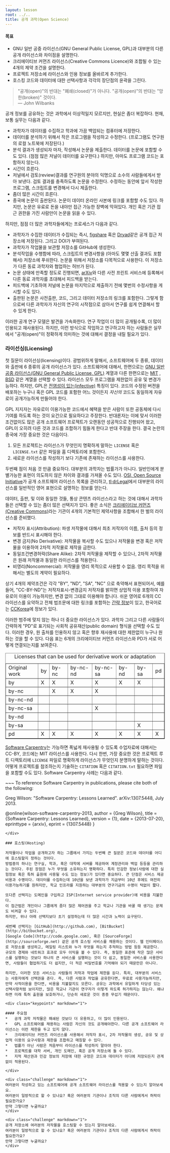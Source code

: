 ```yaml
---
layout: lesson
root: ../..
title: 공개 과학(Open Science)
---
```

<div class="objectives" markdown="1">

#### 목표
*   GNU 일반 공중 라이선스(GNU General Public License, GPL)과 대부분의 다른 공개 라이선스와 차이점을 설명한다.
*   크리에이티브 커먼즈 라이선스(Creative Commons Licence)와 조합될 수 있는 4개의 제약 조건을 설명한다.
*   프로젝트 저장소에 라이선스와 인용 정보를 올바르게 추가한다.
*   호스킹 코드와 데이터에 대한 선택사항과 각각의 장단점의 윤곽을 그린다.

</div>

<blockquote>
"공개(open)"의 반대는 "폐쇄(closed)"가 아니다.
"공개(open)"의 반대는 "망한(broken)" 것이다.
<br/>
&mdash; John Wilbanks
</blockquote>

공개 정보를 공유하는 것은 과학에서 이상적일지 모르지만, 현실은 좀더 복잡하다.
현재, 보통 실무는 다음과 같다.

*   과학자가 데이터를 수집하고 학과에 가끔 백업되는 컴퓨터에 저장한다.
*   데이터를 분석하기 위해서 작은 프로그램을 작성하고 수정한다. (프로그램도 연구원의 로컬 노트북에 저장된다.)
*   분석 결과가 생성되자 마자, 작성해서 논문을 제출한다. 데이터를 논문에 포함할 수도 있다. (점점 많은 저널이 데이터를 요구한다.) 하지만, 아마도 프로그램 코드는 포함하지 않는다.
*   시간이 흐른다.
*   저널에서 검토(review)결과를 연구원의 분야의 익명으로 소수의 사람들에게서 받아 보낸다.
    검토 결과를 충족하도록 논문을 수정한다. 수정하는 동안에 앞서 작성한 프로그램, 스크립트를 변경해서 다시 제출한다.    
*   좀더 많은 시간이 흐른다.
*   종국에 논문이 출판된다. 논문이 데이터 온라인 사본에 링크를 포함할 수도 있다. 하지만, 논문은 유료로 돈을 내야만 접근 가능한 장벽에 막혀있다. 개인 혹은 기관 접근 권한을 가진 사람만이 논문을 읽을 수 있다.

하지만, 점점 더 많은 과학자들에게는 프로세스가 다음과 같다.

*   과학자가 수집한 데이터가 수집되는 즉시, [figshare](http://figshare.com/) 혹은 [Dryad](http://datadryad.org/)같은 공개 접근 저장소에 저장된다. 그리고 DOI가 부여된다.
*   과학자가 작업물을 보관할 저장소를 GitHub에 생성한다.
*   분석작업을 수행함에 따라, 스크립트의 변경사항을 (아마도 몇몇 산출 결과도 포함해서) 저장소에 푸쉬한다. 논문을 위해서 저장소를 다목적으로 사용한다. 이 저장소가 다른 동료 과학자와 협업하는 허브가 된다.
*   논문 상태에 만족할 정도로 진행되면, [arXiv](http://arxiv.org/)와 다른 사전 프린트 서비스에 등록해서 다른 동료 과학자를 초대해서 피드백을 받는다.
*   피드백에 기초하여 저널에 논문을 마지막으로 제출하기 전에 몇번의 수정사항을 게시할 수도 있다.
*   출판된 논문은 사전출판, 코드, 그리고 데이터 저장소의 링크를 포함한다. 그렇게 함으로써 다른 과학자가 자신의 연구의 시작점으로 삼아서 연구를 쉽게 연결해서 할 수 있게 한다.

이러한 공개 연구 모델은 발견을 가속화한다. 연구 작업이 더 많이 공개될수록, 더 많이 인용되고 재사용된다. 하지만, 이런 방식으로 작업하고 연구하고자 하는 사람들은 실무에서 "공개(open)"이 정확하게 의미하는 것에 대해서 결정을 내릴 필요가 있다.

### 라이선싱(Licensing)

첫 질문이 라이선싱(licensing)이다. 광범위하게 말해서, 소프트웨어에 두 종류, 데이터와 출판에 6 종류의 공개 라이선스가 있다.
소프트웨어에 대해서, 한편으로는 [GNU 일반 공중 라이선스(GNU General Public License, GPL)](http://opensource.org/licenses/GPL-3.0) 계열과 다른 한편으로는 [MIT](http://opensource.org/licenses/MIT)
, [BSD](http://opensource.org/licenses/BSD-2-Clause) 같은 계열을 선택할 수 있다. 라이선스 모두 프로그램을 제한없이 공유 및 변경가능하다. 하지만, GPL은 [전염성이 있는(infective)](../../gloss.html#infective-license) 특징이 있다.
코드의 수정된 버젼을 배포하는 누구나 혹은 GPL 코드를 포함한 어느 것이든지 *자신의* 코드도 동일하게 자유로이 공개가능하게 만들어야 한다.

GPL 지지자는 자유로이 이용가능한 코드에서 혜택을 받은 사람이 또한 공동체에 다시 기여를 하도록 하는 것이 요건으로 필요하다고 주장한다. 반대론자는 이에 맞서 이러한 조건없이도 많은 공개 소프트웨어 프로젝트가 오랜동안 성공적으로 진행되어 왔고, GPL이 오히려 다른 것과 코드를 조합하기 힘들게 한다고 반대 주장을 한다. 결국 논란의 종국에 가장 중요한 것은 다음이다.

1.   모든 프로젝트는 라이선스가 무엇인지 명확하게 말하는 `LICENSE` 혹은 `LICENSE.txt` 같은 파일을 홈 디렉토리에 포함한다.
2.   새로운 라이선스를 작성하기 보다 기존에 존재하는 라이선스를 사용한다.

두번째 점이 처음 것 만큼 중요하다.
대부분의 과학자는 법률가가 아니다. 일반인에게 분별가능한 표현이 의도하지 않은 차이와 결과를 가져올 수도 있다. 
[OSI, Open Source Initiative](http://opensource.org/)가 공개 소프트웨어 라이선스 목록을 관리하고,
[tl;drLegal](http://www.tldrlegal.com/)에서 대부분의 라이선스를 일반적인 영어 표현으로 설명하는 정보를 얻는다.

데이터, 출판, 및 이와 동일한 것들, 통상 콘텐츠 라이선스라고 하는 것에 대해서 과학자들은 선택할 수 있는 좀더 많은 선택지가 있다.
좋은 소식은 [크리에이티브 커먼즈(Creative Commons)](http://creativecommons.org/)라는 기관이 4개의 기본적인 제약사항을 조합해서 한 벌의 라이선스를 준비했다.

*   저작자 표시(Attribution): 파생 저작물에 대해서 최초 저작자의 이름, 출처 등의 정보를 반드시 표시해야 한다.
*   변경 금지(No Derivative): 저작물을 복사할 수도 있으나 저작물을 변경 혹은 저작물을 이용하여 2차적 저작물로 제작을 금한다.
*   동일조건변경허락(Share Alike): 2차적 저작물을 제작할 수 있으나, 2차적 저작물은 원래 저작물과 동일한 라이선스를 적용한다.
*   비영리(Noncommercial): 저작물을 영리 목적으로 사용할 수 없음. 영리 목적을 위해서는 별도의 계약이 필요하다.

상기 4개의 제약조건은 각각 "BY", "ND", "SA", "NC" 으로 축약해서 표현되어서, 예를 들어, "CC-BY-ND"는 저작자표시-변경금지
저작자를 밝히면 상업적 이용 포함하여 자유로이 이용이 가능하지만, 변경 없이 그대로 이용해야 합니다.
쉬운 영어로 6개의 CC 라이선스를 요약하고 전체 법조문에 대한 링크를 포함하는 [간략 정보](http://creativecommons.org/licenses/)이 있고, 한국어로는 [CCKorea](http://www.cckorea.org/xe/?mid=ccl)에 정보가 있다.

이러한 범주에 맞지 않는 하나 더 중요한 라이선스가 있다. 과학자 그리고 다른 사람들이 간략하게 "PD"로 표기되는 사회적 공유재산(public domain) 형식을 선택할 수도 있다. 이러한 경우, 원 출처를 인용하지 않고 혹은 향후 재사용에 대한 제한없이 누구나 원하는 것을 할 수 있다. 다음 표는 6개의 크리에이티브 커먼즈 라이선스와 PD가 서로 어떻게 연결되는지를 보여준다.

<!--- Replace the caption with colspan when it was supported by pandoc:
https://github.com/jgm/pandoc/issues/1340 -->
<table border="1">
  <caption>Licenses that can be used for derivative work or adaptation</caption>
  <tr>
    <td>Original work</td> <td>by</td> <td>by-nc</td> <td>by-nc-nd</td> <td>by-nc-sa</td> <td>by-nd</td> <td>by-sa</td> <td>pd</td>
  </tr>
  <tr>
    <td>by</td>       <td>X</td> <td>X</td> <td>X</td> <td>X</td> <td>X</td> <td>X</td> <td> </td>
  </tr>
  <tr>
    <td>by-nc</td>    <td> </td> <td>X</td> <td>X</td> <td>X</td> <td> </td> <td> </td> <td> </td>
  </tr>
  <tr>
    <td>by-nc-nd</td> <td> </td> <td> </td> <td> </td> <td> </td> <td> </td> <td> </td> <td> </td>
  </tr>
  <tr>
    <td>by-nc-sa</td> <td> </td> <td> </td> <td> </td> <td>X</td> <td> </td> <td> </td> <td> </td>
  </tr>
  <tr>
    <td>by-nd</td>    <td> </td> <td> </td> <td> </td> <td> </td> <td> </td> <td> </td> <td> </td>
  </tr>
  <tr>
    <td>by-sa</td>    <td> </td> <td> </td> <td> </td> <td> </td> <td> </td> <td>X</td> <td> </td>
  </tr>
  <tr>
    <td>pd</td>       <td>X</td> <td>X</td> <td>X</td> <td>X</td> <td>X</td> <td>X</td> <td>X</td>
  </tr>
</table>

[Software Carpentry](http://software-carpentry.org/license.html)는 가능하면 폭넓게 재사용될 수 있도록 수업자료에 대해서는 CC-BY, 코드에는 MIT 라이선스를 사용한다. 다시 한번, 가장 중요한 것은 프로젝트 루트 디렉토리에 `LICENSE` 파일로 명확하게 라이선스가 무엇인지 분명하게 말하는 것이다. 어떻게 프로젝트를 참조하는지 기술하는 `CITATION` 혹은 `CITATION.txt` 필요하면 파일을 포함할 수도 있다. Software Carpentry 사례는 다음과 같다.

<div class="file" markdown="1">
~~~
To reference Software Carpentry in publications, please cite both of the following:

Greg Wilson: "Software Carpentry: Lessons Learned". arXiv:1307.5448, July 2013.

@online{wilson-software-carpentry-2013,
  author      = {Greg Wilson},
  title       = {Software Carpentry: Lessons Learned},
  version     = {1},
  date        = {2013-07-20},
  eprinttype  = {arxiv},
  eprint      = {1307.5448}
}
~~~
</div>

### 호스팅(Hosting)

저작물이나 작업을 공개하고자 하는 그룹에서 가지는 두번째 큰 질문은 코드와 데이터를 어디에 호스팅할지 정하는 것이다.
방법중의 하나는 연구실, 학과, 혹은 대학에 서버를 제공하여 계정관리와 백업 등등을 관리하는 것이다. 주된 장점은 누가 무엇을 소유하는지 명확하다. 특히 민감한 정보(사람에 대한 실험정보 혹은 특허 출원에 사용될 수도 있는 정보)가 있다면 중요하다. 큰 단점은 서비스 제공 비용과 수명이다. 데이터를 수집하는데 10년을 보낸 과학자가 지금부터 10년 후에도 여전히 이용가능하기를 원하지만, 학교 인프라를 지원하는 대부분의 연구기금의 수명이 턱없이 짧다.

또다른 선택지는 도메인을 구입하고 ISP(Internet service provider)에 비용을 지불한다.
이 접근법은 개인이나 그룹에게 좀더 많은 제어권을 주고 학교나 기관을 바꿀 때 생기는 문제도 비켜갈 수 있다.
하지만, 위나 아래 선택지보다 초기 설정하는데 더 많은 시간과 노력이 요구된다.

세번째 선택지는 [GitHub](http://github.com), [BitBucket](http://bitbucket.org),
[Google Code](http://code.google.com), 혹은 [SourceForge](http://sourceforge.net) 같은 공개 호스팅 서비스를 채용하는 것이다. 웹 인터페이스로 저장소를 생성하고, 메일링 리스트와 누가 무엇을 하는지 추적하는 방법 등등 제공한다. 규모의 경제와 네트워크 효과로 모두 이익을 볼 수 있다. 즉, 동일한 표준에 작은 많은 서비스를 실행하는 것보다 하나의 큰 서비스를 실행하는 것이 더 쉽고, 동일한 서비스를 사용한다면, 사람들이 협업하기도 더 쉽지만, 더 적은 비밀번호를 기억해야 되기 때문만은 아니다.

하지만, 이러한 모든 서비스는 사람들의 저작과 작업에 제한을 둔다. 특히, 대부분의 서비스는 사용자에게 선택권을 준다. 즉, 다른 사람과 작업을 공유한다면, 무료로 사용가능하지만, 만약 사적이용을 한다면, 비용을 지불할지도 모른다. 공유는 과학에서 유일하게 타당성 있는 선택사항처럼 보이지만, 많은 학교나 기관이 연구자가 이렇게 하도록 허가하지는 않는다. 왜냐하면 미래 특허 출원을 보호하거나, 단순히 새로운 것이 종종 무섭기 때문이다.

<div class="keypoints" markdown="1">

#### 주요점
*   공개 과학 저작물은 패쇄된 것보다 더 유용하고, 더 많이 인용된다.
*   GPL 소프트웨어를 채용하는 사람은 자신의 것도 공개해야한다. 다른 공개 소프트웨어 라이선스는 이런 제한을 두고 있지 않다.
*   크리에이티브 커먼즈 라이선스를 사용해서 저작자 표시, 2차 저작물의 생성, 공유 및 상업적 이용의 요구사항과 제한을 조합하고 매칭할 수 있다.
*   법률가 아닌 사람은 처음부터 라이선스를 작성하지 말아야 한다.
*   프로젝트를 대학 서버, 개인 도메인, 혹은 공개 저장소에 둘 수 있다.
*   지적 재산권과 민감 정보의 저장에 대한 규정은 코드와 데이터가 어디에 저장되든지 관계없이 적용된다.

</div>

<div class="challenge" markdown="1">
여러분이 작성하고 있는 소프트웨어에 공개 소프트웨어 라이선스를 적용할 수 있는지 알아보세요.
여러분이 일방적으로 할 수 있나요? 혹은 여러분의 기관이나 조직의 다른 사람에게서 허락이 필요한가요?
만약 그렇다면 누굴까요?
</div>

<div class="challenge" markdown="1">
공개 저장소에 여러분의 저작물을 호스팅할 수 있는지 알아보세요. 
여러분이 일방적으로 할 수 있나요? 혹은 여러분의 기관이나 조직의 다른 사람에게서 허락이 필요한가요?
만약 그렇다면 누굴까요?
</div>
